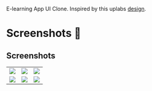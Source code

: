 E-learning App UI Clone. Inspired by this uplabs [design](https://www.uplabs.com/posts/job-finder-app-ui-kit-8fdd7eda-d2ab-4c62-9098-90b9fe5d7e1b).


# Screenshots 🥳

## Screenshots
<table>
  <tr>
    <td>
      <img src="https://raw.githubusercontent.com/acromondx/Flutter-UI-Clones/main/jobfinder_ui/screenshots/image1.png" />
    </td>
    <td>
      <img src="https://raw.githubusercontent.com/acromondx/Flutter-UI-Clones/main/jobfinder_ui/screenshots/image2.png" />
    </td>    <td>
      <img src="https://raw.githubusercontent.com/acromondx/Flutter-UI-Clones/main/jobfinder_ui/screenshots/image3.png" />
    </td>
  </tr>
  <tr>
    <td>
      <img src="https://raw.githubusercontent.com/acromondx/Flutter-UI-Clones/main/jobfinder_ui/screenshots/image4.png" />
    </td>
    <td>
      <img src="https://raw.githubusercontent.com/acromondx/Flutter-UI-Clones/main/jobfinder_ui/screenshots/image5.png" />
    </td>    <td>
      <img src="https://raw.githubusercontent.com/acromondx/Flutter-UI-Clones/main/jobfinder_ui/screenshots/image6.png" />
    </td>
  </tr>
</table>
